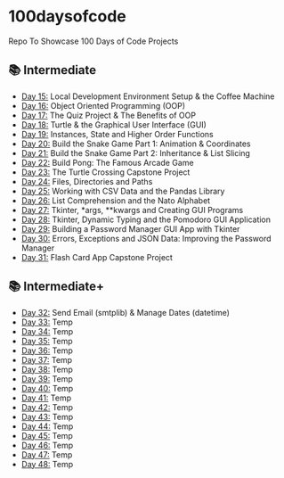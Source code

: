 # 100daysofcode
Repo To Showcase 100 Days of Code Projects

## 📚 Intermediate
- [Day 15:](https://github.com/mgiammal/100daysofcode/tree/main/day15) Local Development Environment Setup & the Coffee Machine
- [Day 16:](https://github.com/mgiammal/100daysofcode/tree/main/day16) Object Oriented Programming (OOP)
- [Day 17:](https://github.com/mgiammal/100daysofcode/tree/main/day17) The Quiz Project & The Benefits of OOP
- [Day 18:](https://github.com/mgiammal/100daysofcode/tree/main/day18) Turtle & the Graphical User Interface (GUI)
- [Day 19:](https://github.com/mgiammal/100daysofcode/tree/main/day19) Instances, State and Higher Order Functions
- [Day 20:](https://github.com/mgiammal/100daysofcode/tree/main/day20) Build the Snake Game Part 1: Animation & Coordinates
- [Day 21:](https://github.com/mgiammal/100daysofcode/tree/main/day21) Build the Snake Game Part 2: Inheritance & List Slicing
- [Day 22:](https://github.com/mgiammal/100daysofcode/tree/main/day22) Build Pong: The Famous Arcade Game
- [Day 23:](https://github.com/mgiammal/100daysofcode/tree/main/day23) The Turtle Crossing Capstone Project
- [Day 24:](https://github.com/mgiammal/100daysofcode/tree/main/day24) Files, Directories and Paths
- [Day 25:](https://github.com/mgiammal/100daysofcode/tree/main/day25) Working with CSV Data and the Pandas Library
- [Day 26:](https://github.com/mgiammal/100daysofcode/tree/main/day26) List Comprehension and the Nato Alphabet
- [Day 27:](https://github.com/mgiammal/100daysofcode/tree/main/day27) Tkinter, *args, **kwargs and Creating GUI Programs
- [Day 28:](https://github.com/mgiammal/100daysofcode/tree/main/day28) Tkinter, Dynamic Typing and the Pomodoro GUI Application
- [Day 29:](https://github.com/mgiammal/100daysofcode/tree/main/day29) Building a Password Manager GUI App with Tkinter
- [Day 30:](https://github.com/mgiammal/100daysofcode/tree/main/day30) Errors, Exceptions and JSON Data: Improving the Password Manager
- [Day 31:](https://github.com/mgiammal/100daysofcode/tree/main/day31) Flash Card App Capstone Project

## 📚 Intermediate+
- [Day 32:](https://github.com/mgiammal/100daysofcode/tree/main/day32)  Send Email (smtplib) & Manage Dates (datetime)
- [Day 33:](https://github.com/mgiammal/100daysofcode/tree/main/day33)  Temp
- [Day 34:](https://github.com/mgiammal/100daysofcode/tree/main/day34)  Temp
- [Day 35:](https://github.com/mgiammal/100daysofcode/tree/main/day35)  Temp
- [Day 36:](https://github.com/mgiammal/100daysofcode/tree/main/day36)  Temp
- [Day 37:](https://github.com/mgiammal/100daysofcode/tree/main/day37)  Temp
- [Day 38:](https://github.com/mgiammal/100daysofcode/tree/main/day38)  Temp
- [Day 39:](https://github.com/mgiammal/100daysofcode/tree/main/day39)  Temp
- [Day 40:](https://github.com/mgiammal/100daysofcode/tree/main/day40)  Temp
- [Day 41:](https://github.com/mgiammal/100daysofcode/tree/main/day41)  Temp
- [Day 42:](https://github.com/mgiammal/100daysofcode/tree/main/day42)  Temp
- [Day 43:](https://github.com/mgiammal/100daysofcode/tree/main/day43)  Temp
- [Day 44:](https://github.com/mgiammal/100daysofcode/tree/main/day44)  Temp
- [Day 45:](https://github.com/mgiammal/100daysofcode/tree/main/day45)  Temp
- [Day 46:](https://github.com/mgiammal/100daysofcode/tree/main/day46)  Temp
- [Day 47:](https://github.com/mgiammal/100daysofcode/tree/main/day47)  Temp
- [Day 48:](https://github.com/mgiammal/100daysofcode/tree/main/day48)  Temp